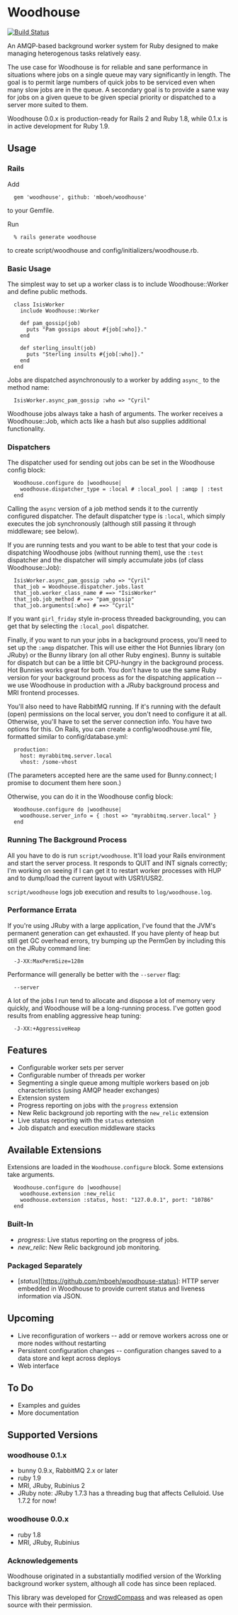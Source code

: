 # Woodhouse

[<img src="https://secure.travis-ci.org/mboeh/woodhouse.png?branch=master" alt="Build Status" />](http://travis-ci.org/mboeh/woodhouse)

An AMQP-based background worker system for Ruby designed to make managing heterogenous tasks relatively easy.

The use case for Woodhouse is for reliable and sane performance in situations where jobs on a single queue may vary significantly
in length. The goal is to permit large numbers of quick jobs to be serviced even when many slow jobs are in the queue. A secondary
goal is to provide a sane way for jobs on a given queue to be given special priority or dispatched to a server more suited to them.

Woodhouse 0.0.x is production-ready for Rails 2 and Ruby 1.8, while 0.1.x is in active development for Ruby 1.9.

## Usage

### Rails

Add

      gem 'woodhouse', github: 'mboeh/woodhouse'

to your Gemfile.

Run
      
      % rails generate woodhouse

to create script/woodhouse and config/initializers/woodhouse.rb.

### Basic Usage

The simplest way to set up a worker class is to include Woodhouse::Worker and define public methods.

      class IsisWorker
        include Woodhouse::Worker

        def pam_gossip(job)
          puts "Pam gossips about #{job[:who]}."
        end

        def sterling_insult(job)
          puts "Sterling insults #{job[:who]}."
        end
      end

Jobs are dispatched asynchronously to a worker by adding `async_` to the method name:

      IsisWorker.async_pam_gossip :who => "Cyril"

Woodhouse jobs always take a hash of arguments. The worker receives a Woodhouse::Job, which acts like a hash
but also supplies additional functionality.

### Dispatchers

The dispatcher used for sending out jobs can be set in the Woodhouse config block:

      Woodhouse.configure do |woodhouse|
        woodhouse.dispatcher_type = :local # :local_pool | :amqp | :test
      end
      
Calling the `async` version of a job method sends it to the currently configured dispatcher. The default dispatcher
type is `:local`, which simply executes the job synchronously (although still passing it through middleware; see below).

If you are running tests and you want to be able to test that your code is dispatching Woodhouse jobs (without running
them), use the `:test` dispatcher and the dispatcher will simply accumulate jobs (of class Woodhouse::Job):

      IsisWorker.async_pam_gossip :who => "Cyril"
      that_job = Woodhouse.dispatcher.jobs.last
      that_job.worker_class_name # ==> "IsisWorker"
      that_job.job_method # ==> "pam_gossip"
      that_job.arguments[:who] # ==> "Cyril"

If you want `girl_friday` style in-process threaded backgrounding, you can get that by selecting the `:local_pool`
dispatcher.

Finally, if you want to run your jobs in a background process, you'll need to set up the `:amqp` dispatcher. This will
use either the Hot Bunnies library (on JRuby) or the Bunny library (on all other Ruby engines). Bunny is suitable for
dispatch but can be a little bit CPU-hungry in the background process. Hot Bunnies works great for both. You don't have
to use the same Ruby version for your background process as for the dispatching application -- we use Woodhouse in production
with a JRuby background process and MRI frontend processes.

You'll also need to have RabbitMQ running. If it's running with the default (open) permissions on the local server, you don't
need to configure it at all. Otherwise, you'll have to set the server connection info. You have two options for this. On Rails,
you can create a config/woodhouse.yml file, formatted similar to config/database.yml:

      production:
        host: myrabbitmq.server.local
        vhost: /some-vhost

(The parameters accepted here are the same used for Bunny.connect; I promise to document them here soon.)

Otherwise, you can do it in the Woodhouse config block:

      Woodhouse.configure do |woodhouse|
        woodhouse.server_info = { :host => "myrabbitmq.server.local" }
      end

### Running The Background Process

All you have to do is run `script/woodhouse`. It'll load your Rails environment and start the server process. It responds to QUIT
and INT signals correctly; I'm working on seeing if I can get it to restart worker processes with HUP and to dump/load the current
layout with USR1/USR2.

`script/woodhouse` logs job execution and results to `log/woodhouse.log`.

### Performance Errata

If you're using JRuby with a large application, I've found that the JVM's permanent generation can get exhausted. If you have
plenty of heap but still get GC overhead errors, try bumping up the PermGen by including this on the JRuby command line:

      -J-XX:MaxPermSize=128m

Performance will generally be better with the `--server` flag:

      --server

A lot of the jobs I run tend to allocate and dispose a lot of memory very quickly, and Woodhouse will be a long-running process.
I've gotten good results from enabling aggressive heap tuning:

      -J-XX:+AggressiveHeap

## Features

* Configurable worker sets per server
* Configurable number of threads per worker
* Segmenting a single queue among multiple workers based on job characteristics (using AMQP header exchanges)
* Extension system
* Progress reporting on jobs with the `progress` extension
* New Relic background job reporting with the `new_relic` extension
* Live status reporting with the `status` extension
* Job dispatch and execution middleware stacks

## Available Extensions

Extensions are loaded in the `Woodhouse.configure` block. Some extensions take arguments.

      Woodhouse.configure do |woodhouse|
        woodhouse.extension :new_relic
        woodhouse.extension :status, host: "127.0.0.1", port: "10786"
      end

### Built-In

* *progress*: Live status reporting on the progress of jobs.
* *new_relic*: New Relic background job monitoring.

### Packaged Separately

* [*status*][https://github.com/mboeh/woodhouse-status]: HTTP server embedded in Woodhouse to provide current status and liveness information via JSON.

## Upcoming 

* Live reconfiguration of workers -- add or remove workers across one or more nodes without restarting
* Persistent configuration changes -- configuration changes saved to a data store and kept across deploys
* Web interface

## To Do

* Examples and guides
* More documentation

## Supported Versions

### woodhouse 0.1.x

* bunny 0.9.x, RabbitMQ 2.x or later
* ruby 1.9
* MRI, JRuby, Rubinius 2
* JRuby note: JRuby 1.7.3 has a threading bug that affects Celluloid. Use 1.7.2 for now!

### woodhouse 0.0.x

* ruby 1.8
* MRI, JRuby, Rubinius

### Acknowledgements

Woodhouse originated in a substantially modified version of the Workling background worker system, although all code has since
been replaced.

This library was developed for [CrowdCompass](http://crowdcompass.com) and was released as open source with their permission.
